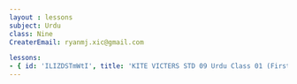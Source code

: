 ```yaml
--- 
layout : lessons 
subject: Urdu
class: Nine
CreaterEmail: ryanmj.xic@gmail.com

lessons: 
- { id: 'ILIZDSTmWtI', title: 'KITE VICTERS STD 09 Urdu Class 01 (First Bell-ഫസ്റ്റ് ബെല്‍)' }
---
```


